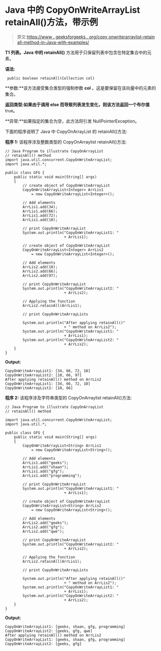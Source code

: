 # Java 中的 CopyOnWriteArrayList retainAll()方法，带示例

> 原文:[https://www . geeksforgeeks . org/copy onwriterarraylist-retain all-method-in-Java-with-examples/](https://www.geeksforgeeks.org/copyonwritearraylist-retainall-method-in-java-with-examples/)

**T1 列表。Java 中的 retainAll()** 方法用于只保留列表中包含在特定集合中的元素。

**语法:**

```
 public boolean retainAll(Collection col) 
```

**参数:**该方法接受集合类型的强制参数 **col** 。这是要保留在该向量中的元素的集合。

**返回类型:**如果由于调用 else 而导致列表发生变化，则该方法返回一个**布尔值** true。

**异常:**如果指定的集合为空，此方法将引发 NullPointerException。

下面的程序说明了 Java 中 CopyOnArrayList 的 retainAll()方法:

**程序 1:** 该程序涉及整数类型的 CopyOnArraylist retainAll()方法:

```
// Java Program to illustrate CopyOnArrayList
// retainAll() method
import java.util.concurrent.CopyOnWriteArrayList;
import java.util.*;

public class GFG {
    public static void main(String[] args)
    {
        // create object of CopyOnWriteArrayList
        CopyOnWriteArrayList<Integer> ArrLis1
            = new CopyOnWriteArrayList<Integer>();

        // Add elements
        ArrLis1.add(34);
        ArrLis1.add(66);
        ArrLis1.add(72);
        ArrLis1.add(10);

        // print CopyOnWriteArrayList
        System.out.println("CopyOnWriteArrayList1: "
                           + ArrLis1);

        // create object of CopyOnWriteArrayList
        CopyOnWriteArrayList<Integer> ArrLis2
            = new CopyOnWriteArrayList<Integer>();

        // Add elements
        ArrLis2.add(10);
        ArrLis2.add(66);
        ArrLis2.add(97);

        // print CopyOnWriteArrayList
        System.out.println("CopyOnWriteArrayList2: "
                           + ArrLis2);

        // Applying the function
        ArrLis2.retainAll(ArrLis1);

        // print CopyOnWriteArrayLists

        System.out.println("After applying retainAll()"
                           + " method on ArrLis2");
        System.out.println("CopyOnWriteArrayList1: "
                           + ArrLis1);
        System.out.println("CopyOnWriteArrayList2: "
                           + ArrLis2);
    }
}
```

**Output:**

```
CopyOnWriteArrayList1: [34, 66, 72, 10]
CopyOnWriteArrayList2: [10, 66, 97]
After applying retainAll() method on ArrLis2
CopyOnWriteArrayList1: [34, 66, 72, 10]
CopyOnWriteArrayList2: [10, 66]

```

**程序 2:** 该程序涉及字符串类型的 CopyOnArraylist retainAll()方法:

```
// Java Program to illustrate CopyOnArrayList
// retainAll() method

import java.util.concurrent.CopyOnWriteArrayList;
import java.util.*;

public class GFG {
    public static void main(String[] args)
    {
        CopyOnWriteArrayList<String> ArrLis1
            = new CopyOnWriteArrayList<String>();

        // Add elements
        ArrLis1.add("geeks");
        ArrLis1.add("shaan");
        ArrLis1.add("gfg");
        ArrLis1.add("programming");

        // print CopyOnWriteArrayList
        System.out.println("CopyOnWriteArrayList1: "
                           + ArrLis1);

        // create object of CopyOnWriteArrayList
        CopyOnWriteArrayList<String> ArrLis2
            = new CopyOnWriteArrayList<String>();

        // Add elements
        ArrLis2.add("geeks");
        ArrLis2.add("gfg");
        ArrLis2.add("qwe");

        // print CopyOnWriteArrayList
        System.out.println("CopyOnWriteArrayList2: "
                           + ArrLis2);

        // Applying the function
        ArrLis2.retainAll(ArrLis1);

        // print CopyOnWriteArrayLists

        System.out.println("After applying retainAll()"
                           + " method on ArrLis2");
        System.out.println("CopyOnWriteArrayList1: "
                           + ArrLis1);
        System.out.println("CopyOnWriteArrayList2: "
                           + ArrLis2);
    }
}
```

**Output:**

```
CopyOnWriteArrayList1: [geeks, shaan, gfg, programming]
CopyOnWriteArrayList2: [geeks, gfg, qwe]
After applying retainAll() method on ArrLis2
CopyOnWriteArrayList1: [geeks, shaan, gfg, programming]
CopyOnWriteArrayList2: [geeks, gfg]

```